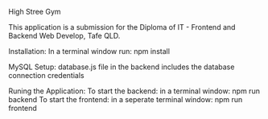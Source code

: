 High Stree Gym

This application is a submission for the Diploma of IT - Frontend and Backend Web Develop, Tafe QLD.

Installation:
In a terminal window run: npm install

MySQL Setup:
database.js file in the backend includes the database connection credentials

Runing the Application:
To start the backend: in a terminal window: npm run backend
To start the frontend: in a seperate terminal window: npm run frontend
